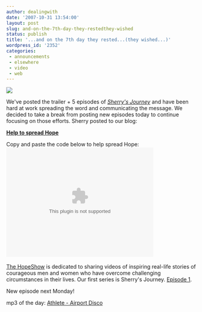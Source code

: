 ```yaml
---
author: dealingwith
date: '2007-10-31 13:54:00'
layout: post
slug: and-on-the-7th-day-they-restedthey-wished
status: publish
title: '...and on the 7th day they rested...(they wished...)'
wordpress_id: '2352'
categories:
 - announcements
 - elsewhere
 - video
 - web
---
```


![][1]

We've posted the trailer + 5 episodes of [_Sherry's Journey_][2] and have been
hard at work spreading the word and communicating the message. We decided to
take a break from posting new episodes today to continue focusing on those
efforts. Sherry posted to our blog:

**[Help to spread Hope][3]**

Copy and paste the code below to help spread Hope: <object type="application/x
-shockwave-flash" data="http://blip.tv/scripts/flash/showplayer.swf?enablejs=t
rue&feedurl=http%3A%2F%2Fhopeshow%2Eblip%2Etv%2Frss&file=http%3A%2F%2Fblip%2Et
v%2Frss%2Fflash%2F420778&showplayerpath=http%3A%2F%2Fblip%2Etv%2Fscripts%2Ffla
sh%2Fshowplayer%2Eswf" height="291" width="390" allowfullscreen="true"
id="showplayer"><param name="movie" value="http://blip.tv/scripts/flash/showpl
ayer.swf?enablejs=true&feedurl=http%3A%2F%2Fhopeshow%2Eblip%2Etv%2Frss&file=ht
tp%3A%2F%2Fblip%2Etv%2Frss%2Fflash%2F420778&showplayerpath=http%3A%2F%2Fblip%2
Etv%2Fscripts%2Fflash%2Fshowplayer%2Eswf" /><param name="quality" value="best"
/></object><br class="DS_br" /><br class="DS_br" /><a
href="http://hopeshow.tv">The HopeShow</a> is dedicated to sharing videos of
inspiring real-life stories of courageous men and women who have overcome
challenging circumstances in their lives. Our first series is Sherry's
Journey. <a href="http://hopeshow.tv/?p=4">Episode 1</a>.

New episode next Monday!

mp3 of the day: [Athlete - Airport Disco][4]

   [1]: http://daniel.iaspiretonothing.com/blog/files/2007/10/iStock_000004082105XSmall_crop.jpg

   [2]: http://hopeshow.tv/?cat=3

   [3]: http://hopeshow.tv/blog/?p=15

   [4]: http://daniel.iaspiretonothing.com/blog/files/2007/10/4%20-%20Airport%20Disco.mp3

